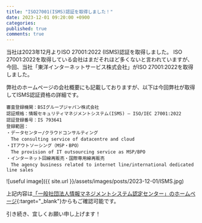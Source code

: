 ```yaml
---
title: "ISO27001(ISMS)認証を取得しました！"
date: 2023-12-01 09:20:00 +0900
categories: 
published: true
comments: true
---
```


当社は2023年12月よりISO 27001:2022 (ISMS)認証を取得しました。
ISO 27001:2022を取得している会社はまだそれほど多くないと言われていますが、
今回、当社「東洋インターネットサービス株式会社」がISO 27001:2022を取得しました。

弊社のホームページの会社概要にも記載しておりますが、以下は今回弊社が取得してISMS認証資格の詳細です。

```
審査登録機関：BSIグループジャパン株式会社
認証規格：情報セキュリティマネジメントシステム(ISMS) – ISO/IEC 27001:2022
認証登録番号：IS 793641
登録範囲：
・データセンター/クラウドコンサルティング
　The consulting service of datacentre and cloud
・ITアウトソーシング（MSP・BPO）
　The provision of IT outsourcing service as MSP/BPO
・インターネット回線再販売・国際専用線再販売
　The agency business related to internet line/international dedicated line sales
```
![useful image]({{ site.url }}/assets/images/posts/2023-12-01/ISMS.jpg)

上記内容は[「一般社団法人情報マネジメントシステム認定センター」のホームページ](https://isms.jp/lst/ind/CR_IS_x0020_793641.html){:target="_blank"}からもご確認可能です。

引き続き、宜しくお願い申し上げます！